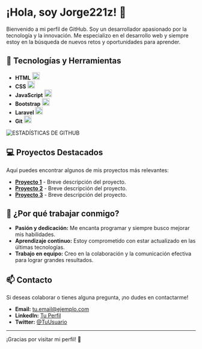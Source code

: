 # ¡Hola, soy Jorge221z! 👋

Bienvenido a mi perfil de GitHub. Soy un desarrollador apasionado por la tecnología y la innovación. Me especializo en el desarrollo web y siempre estoy en la búsqueda de nuevos retos y oportunidades para aprender.

## 🚀 Tecnologías y Herramientas

- **HTML** <img src="https://cdn.jsdelivr.net/gh/devicons/devicon/icons/html5/html5-original.svg" alt="HTML" width="20" height="20">
- **CSS** <img src="https://cdn.jsdelivr.net/gh/devicons/devicon/icons/css3/css3-original.svg" alt="CSS" width="20" height="20">
- **JavaScript** <img src="https://cdn.jsdelivr.net/gh/devicons/devicon/icons/javascript/javascript-original.svg" alt="JavaScript" width="20" height="20">
- **Bootstrap** <img src="https://cdn.jsdelivr.net/gh/devicons/devicon/icons/bootstrap/bootstrap-plain.svg" alt="Bootstrap" width="20" height="20">
- **Laravel** <img src="https://cdn.jsdelivr.net/gh/devicons/devicon/icons/laravel/laravel-plain.svg" alt="Laravel" width="20" height="20">
- **Git** <img src="https://cdn.jsdelivr.net/gh/devicons/devicon/icons/git/git-original.svg" alt="Git" width="20" height="20">

![ESTADÍSTICAS DE GITHUB](https://github-readme-stats.vercel.app/api?username=Jorge221z&show_icons=true&theme=radical)

## 💻 Proyectos Destacados

Aquí puedes encontrar algunos de mis proyectos más relevantes:

- [**Proyecto 1**](#) - Breve descripción del proyecto.
- [**Proyecto 2**](#) - Breve descripción del proyecto.
- [**Proyecto 3**](#) - Breve descripción del proyecto.

## 🤝 ¿Por qué trabajar conmigo?

- **Pasión y dedicación:** Me encanta programar y siempre busco mejorar mis habilidades.
- **Aprendizaje continuo:** Estoy comprometido con estar actualizado en las últimas tecnologías.
- **Trabajo en equipo:** Creo en la colaboración y la comunicación efectiva para lograr grandes resultados.

## 📫 Contacto

Si deseas colaborar o tienes alguna pregunta, ¡no dudes en contactarme!

- **Email:** [tu.email@ejemplo.com](mailto:tu.email@ejemplo.com)
- **LinkedIn:** [Tu Perfil](#)
- **Twitter:** [@TuUsuario](#)

---

¡Gracias por visitar mi perfil! 🎉
